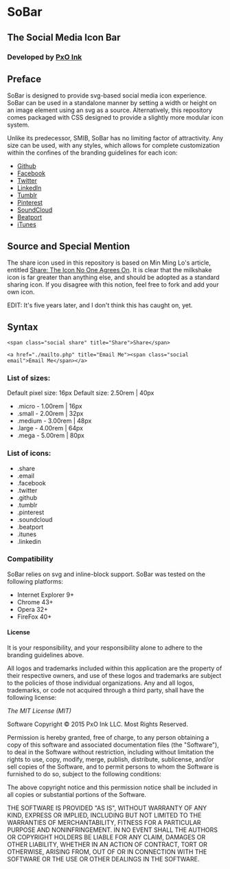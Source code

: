 # SoBar

## The Social Media Icon Bar

### Developed by [PxO Ink](http://pxo.ink/)

## Preface

SoBar is designed to provide svg-based social media icon experience. SoBar can be used in a standalone manner by setting a width or height on an image element using an svg as a source. Alternatively, this repository comes packaged with CSS designed to provide a slightly more modular icon system.

Unlike its predecessor, SMIB, SoBar has no limiting factor of attractivity. Any size can be used, with any styles, which allows for complete customization within the confines of the branding guidelines for each icon:

* [Github](https://github.com/logos)
* [Facebook](https://www.facebookbrand.com/)
* [Twitter](https://about.twitter.com/company/brand)
* [LinkedIn](https://brand.linkedin.com/)
* [Tumblr](https://www.tumblr.com/logo)
* [Pinterest](https://business.pinterest.com/en/brand-guidelines)
* [SoundCloud](https://soundcloud.com/press)
* [Beatport](https://support.beatport.com/hc/en-us/articles/200353255-Beatport-Logos-and-Images)
* [iTunes](https://www.apple.com/itunes/marketing-on-itunes/identity-guidelines.html)

## Source and Special Mention

The share icon used in this repository is based on Min Ming Lo's article, entitled [Share: The Icon No One Agrees On](https://bold.pixelapse.com/minming/share-the-icon-no-one-agrees-on). It is clear that the milkshake icon is far greater than anything else, and should be adopted as a standard sharing icon. If you disagree with this notion, feel free to fork and add your own icon.

EDIT: It's five years later, and I don't think this has caught on, yet.

## Syntax

    <span class="social share" title="Share">Share</span>

    <a href="./mailto.php" title="Email Me"><span class="social email">Email Me</span></a>

### List of sizes:

Default pixel size: 16px
Default size: 2.50rem | 40px

* .micro - 1.00rem | 16px
* .small - 2.00rem | 32px
* .medium - 3.00rem | 48px
* .large - 4.00rem | 64px
* .mega - 5.00rem | 80px

### List of icons:

* .share
* .email
* .facebook
* .twitter
* .github
* .tumblr
* .pinterest
* .soundcloud
* .beatport
* .itunes
* .linkedin

### Compatibility

SoBar relies on svg and inline-block support. SoBar was tested on the following platforms:

* Internet Explorer 9+
* Chrome 43+
* Opera 32+
* FireFox 40+

#### License

It is your responsibility, and your responsibility alone to adhere to the branding guidelines above.

All logos and trademarks included within this application are the property of their respective owners, and use of these logos and trademarks are subject to the policies of those individual organizations. Any and all logos, trademarks, or code not acquired through a third party, shall have the following license:

*The MIT License (MIT)*

Software Copyright &copy; 2015 PxO Ink LLC. Most Rights Reserved.

Permission is hereby granted, free of charge, to any person obtaining a copy of this software and associated documentation files (the "Software"), to deal in the Software without restriction, including without limitation the rights to use, copy, modify, merge, publish, distribute, sublicense, and/or sell copies of the Software, and to permit persons to whom the Software is furnished to do so, subject to the following conditions:

The above copyright notice and this permission notice shall be included in all copies or substantial portions of the Software.

THE SOFTWARE IS PROVIDED "AS IS", WITHOUT WARRANTY OF ANY KIND, EXPRESS OR IMPLIED, INCLUDING BUT NOT LIMITED TO THE WARRANTIES OF MERCHANTABILITY, FITNESS FOR A PARTICULAR PURPOSE AND NONINFRINGEMENT. IN NO EVENT SHALL THE AUTHORS OR COPYRIGHT HOLDERS BE LIABLE FOR ANY CLAIM, DAMAGES OR OTHER LIABILITY, WHETHER IN AN ACTION OF CONTRACT, TORT OR OTHERWISE, ARISING FROM, OUT OF OR IN CONNECTION WITH THE SOFTWARE OR THE USE OR OTHER DEALINGS IN THE SOFTWARE.